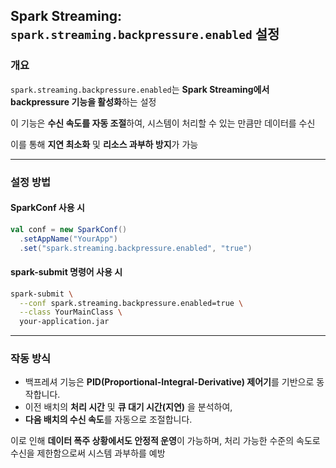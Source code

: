
## Spark Streaming: `spark.streaming.backpressure.enabled` 설정

### 개요

`spark.streaming.backpressure.enabled`는 **Spark Streaming에서 backpressure 기능을 활성화**하는 설정

이 기능은 **수신 속도를 자동 조절**하여, 시스템이 처리할 수 있는 만큼만 데이터를 수신

이를 통해 **지연 최소화** 및 **리소스 과부하 방지**가 가능

---

### 설정 방법

#### SparkConf 사용 시

```scala
val conf = new SparkConf()
  .setAppName("YourApp")
  .set("spark.streaming.backpressure.enabled", "true")
```

#### spark-submit 명령어 사용 시

```bash
spark-submit \
  --conf spark.streaming.backpressure.enabled=true \
  --class YourMainClass \
  your-application.jar
```

---

### 작동 방식

- 백프레셔 기능은 **PID(Proportional-Integral-Derivative) 제어기**를 기반으로 동작합니다.
- 이전 배치의 **처리 시간** 및 **큐 대기 시간(지연)** 을 분석하여,
- **다음 배치의 수신 속도**를 자동으로 조절합니다.

이로 인해 **데이터 폭주 상황에서도 안정적 운영**이 가능하며, 처리 가능한 수준의 속도로 수신을 제한함으로써 시스템 과부하를 예방
